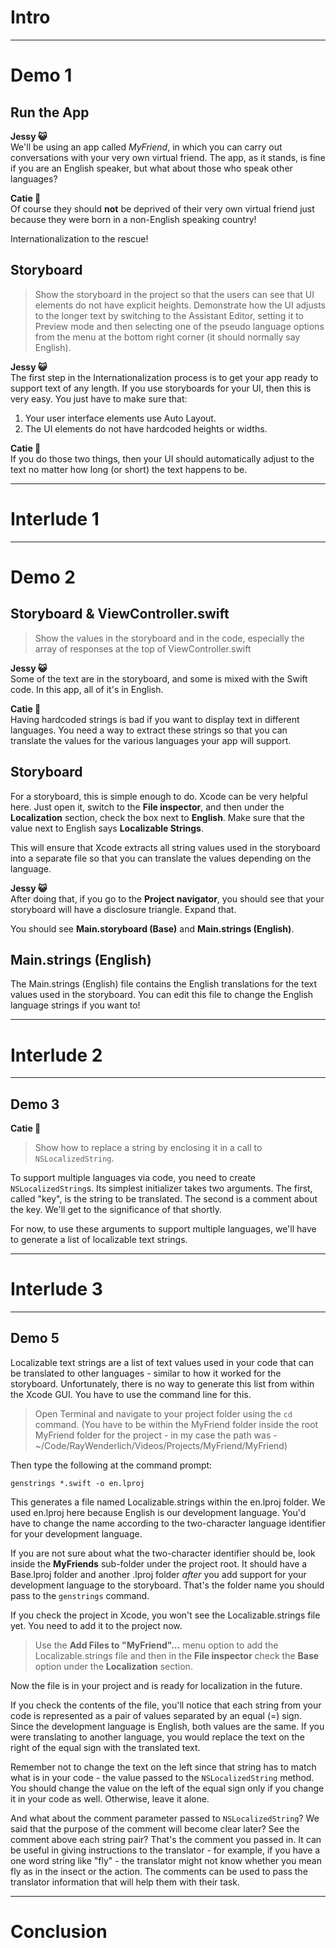 # Intro
---
# Demo 1

## Run the App
**Jessy 😺**  
We'll be using an app called *MyFriend*, in which you can carry out conversations with your very own virtual friend. The app, as it stands, is fine if you are an English speaker, but what about those who speak other languages? 

**Catie 🐸**  
Of course they should **not** be deprived of their very own virtual friend just because they were born in a non-English speaking country!

Internationalization to the rescue!

## Storyboard
> Show the storyboard in the project so that the users can see that UI elements do not have explicit heights. Demonstrate how the UI adjusts to the longer text by switching to the Assistant Editor, setting it to Preview mode and then selecting one of the pseudo language options from the menu at the bottom right corner (it should normally say English).

**Jessy 😺**  
The first step in the Internationalization process is to get your app ready to support text of any length. If you use storyboards for your UI, then this is very easy. You just have to make sure that:

1. Your user interface elements use Auto Layout.
2. The UI elements do not have hardcoded heights or widths. 

**Catie 🐸**  
If you do those two things, then your UI should automatically adjust to the text no matter how long (or short) the text happens to be.

---
# Interlude 1
---
# Demo 2
## Storyboard & ViewController.swift
> Show the values in the storyboard and in the code, especially the array of responses at the top of ViewController.swift

**Jessy 😺**  
Some of the text are in the storyboard, and some is mixed with the Swift code. In this app, all of it's in English.

**Catie 🐸**  
Having hardcoded strings is bad if you want to display text in different languages. You need a way to extract these strings so that you can translate the values for the various languages your app will support.

## Storyboard
For a storyboard, this is simple enough to do. Xcode can be very helpful here. Just open it, switch to the **File inspector**, and then under the **Localization** section, check the box next to **English**. Make sure that the value next to English says **Localizable Strings**. 

This will ensure that Xcode extracts all string values used in the storyboard into a separate file so that you can translate the values depending on the language.

**Jessy 😺**   
After doing that, if you go to the **Project navigator**, you should see that your storyboard will have a disclosure triangle. Expand that. 

You should see **Main.storyboard (Base)** and  **Main.strings (English)**.

## Main.strings (English)
The Main.strings (English) file contains the English translations for the text values used in the storyboard. You can edit this file to change the English language strings if you want to!

---
# Interlude 2
---
## Demo 3

**Catie 🐸**  
> Show how to replace a string by enclosing it in a call to `NSLocalizedString`.

To support multiple languages via code, you need to create `NSLocalizedString`s. Its simplest initializer takes two arguments. The first, called "key", is the string to be translated. The second is a comment about the key. We'll get to the significance of that shortly.

For now, to use these arguments to support multiple languages, we'll have to generate a list of localizable text strings.

---
# Interlude 3
---



## Demo 5

Localizable text strings are a list of text values used in your code that can be translated to other languages - similar to how it worked for the storyboard. Unfortunately, there is no way to generate this list from within the Xcode GUI. You have to use the command line for this.

> Open Terminal and navigate to your project folder using the `cd` command. (You have to be within the MyFriend folder inside the root MyFriend folder for the project - in my case the path was - ~/Code/RayWenderlich/Videos/Projects/MyFriend/MyFriend)

Then type the following at the command prompt:

```none
genstrings *.swift -o en.lproj
```

This generates a file named Localizable.strings within the en.lproj folder. We used en.lproj here because English is our development language. You'd have to change the name according to the two-character language identifier for your development language.

If you are not sure about what the two-character identifier should be, look inside the **MyFriends** sub-folder under the project root. It should have a Base.lproj folder and another .lproj folder *after* you add support for your development language to the storyboard. That's the folder name you should pass to the `genstrings` command.

If you check the project in Xcode, you won't see the Localizable.strings file yet. You need to add it to the project now.

> Use the **Add Files to "MyFriend"…** menu option to add the Localizable.strings file and then in the **File inspector** check the  **Base** option under the **Localization** section.

Now the file is in your project and is ready for localization in the future.

If you check the contents of the file, you'll notice that each string from your code is represented as a pair of values separated by an equal (=) sign. Since the development language is English, both values are the same. If you were translating to another language, you would replace the text on the right of the equal sign with the translated text.

Remember not to change the text on the left since that string has to match what is in your code - the value passed to the `NSLocalizedString` method. You should change the value on the left of the equal sign only if you change it in your code as well. Otherwise, leave it alone.

And what about the comment parameter passed to `NSLocalizedString`? We said that the purpose of the comment will become clear later? See the comment above each string pair? That's the comment you passed in. It can be useful in giving instructions to the translator - for example, if you have a one word string like "fly" - the translator might not know whether you mean fly as in the insect or the action. The comments can be used to pass the translator information that will help them with their task.

---
# Conclusion 